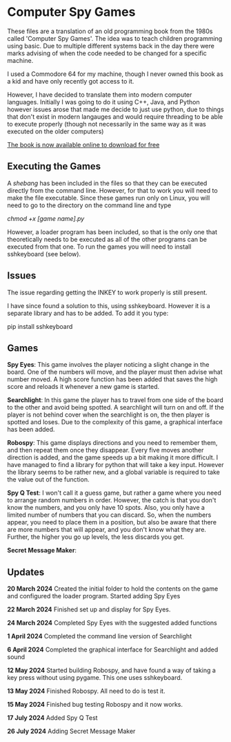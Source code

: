 # Computer Spy Games

These files are a translation of an old programming book from the 1980s
called 'Computer Spy Games'. The idea was to teach children programming
using basic. Due to multiple different systems back in the day there were marks
advising of when the code needed to be changed for a specific machine.

I used a Commodore 64 for my machine, though I never owned this book as a kid
and have only recently got access to it.

However, I have decided to translate them into modern computer languages. Initially
I was going to do it using C++, Java, and Python however issues arose that made me
decide to just use python, due to things that don't exist in modern langauges and would
require threading to be able to execute properly (though not necessarily in the same way
as it was executed on the older computers)

[The book is now available online to download for free](https://archive.org/details/Computer_Spy_Games)

## Executing the Games

A *shebang* has been included in the files so that they can be executed directly from the
command line. However, for that to work you will need to make the file executable. Since these
games run only on Linux, you will need to go to the directory on the command line and type

*chmod +x [game name].py*

However, a loader program has been included, so that is the only one that theoretically needs to be
executed as all of the other programs can be executed from that one.
To run the games you will need to install sshkeyboard (see below).

## Issues
The issue regarding getting the INKEY to work properly is still present.

I have since found a solution to this, using sshkeyboard. However it is a separate library and has to be added. To add it you type:

pip install sshkeyboard

## Games

**Spy Eyes**: This game involves the player noticing a slight change in the
board. One of the numbers will move, and the player must then advise what
number moved. A high score function has been added that saves the high score
and reloads it whenever a new game is started.

**Searchlight**: In this game the player has to travel from one side of the
board to the other and avoid being spotted. A searchlight will turn on and off.
If the player is not behind cover when the searchlight is on, the then player
is spotted and loses. Due to the complexity of this game, a graphical interface
has been added.

**Robospy**: This game displays directions and you need to remember them, and then repeat them once
they disappear. Every five moves another direction is added, and the game speeds up a bit making it
more difficult. I have managed to find a library for python that will take a key input. However the
library seems to be rather new, and a global variable is required to take the value out of the function.

**Spy Q Test**: I won't call it a guess game, but rather a game where you need to arrange random numbers
in order. However, the catch is that you don't know the numbers, and you only have 10 spots. Also, you
only have a limited number of numbers that you can discard. So, when the numbers appear, you need to
place them in a position, but also be aware that there are more numbers that will appear, and you don't
know what they are. Further, the higher you go up levels, the less discards you get.

**Secret Message Maker**:

## Updates
**20 March 2024**
Created the initial folder to hold the contents on the game and configured the loader program.
Started adding Spy Eyes

**22 March 2024**
Finished set up and display for Spy Eyes.

**24 March 2024**
Completed Spy Eyes with the suggested added functions

**1 April 2024**
Completed the command line version of Searchlight

**6 April 2024**
Completed the graphical interface for Searchlight and added sound

**12 May 2024**
Started building Robospy, and have found a way of taking a key press without
using pygame. This one uses sshkeyboard.

**13 May 2024**
Finished Robospy. All need to do is test it.

**15 May 2024**
Finished bug testing Robospy and it now works.

**17 July 2024**
Added Spy Q Test

**26 July 2024**
Adding Secret Message Maker

